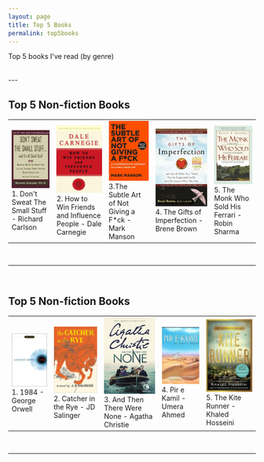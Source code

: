 ```yaml
---
layout: page
title: Top 5 Books
permalink: top5books
---
```


Top 5 books I've read (by genre)

<br>
---

## Top 5 Non-fiction Books

<div class="twrapper" markdown="block">


|                                                                                                                                                                                       |                                                                                                                                                                                                     |                                                                                                                                                                               |                                                                                                                                                       |                                                                                                                                                                                    |
| ------------------------------------------------------------------------------------------------------------------------------------------------------------------------------------- | --------------------------------------------------------------------------------------------------------------------------------------------------------------------------------------------------- | ----------------------------------------------------------------------------------------------------------------------------------------------------------------------------- | ----------------------------------------------------------------------------------------------------------------------------------------------------- | ---------------------------------------------------------------------------------------------------------------------------------------------------------------------------------- |
| <img width="140" alt="Don't Sweat The Small Stuff - Richard Carlson" src="public/don't sweat the small stuff - richard carlson.jpg"> 1. Don't Sweat The Small Stuff - Richard Carlson | <img width="140" alt="How to Win Friends and Influence People - Dale Carnegie" src="public/How to Win Friends and Influence People.jpg"> 2. How to Win Friends and Influence People - Dale Carnegie | <img width="140" alt="The Subtle Art of Not Giving a F\*ck - Mark Manson" src="public/The Subtle Art - Mark Manson.jpg"> 3.The Subtle Art of Not Giving a F\*ck - Mark Manson | <img width="140" alt="The Gifts of Imperfection - Brene Brown" src="public/the gifts of imperfection.jpg"> 4. The Gifts of Imperfection - Brene Brown | <img width="140" alt="The Monk Who Sold His Ferrari - Robin Sharma" src="public/The Monk Who Sold His Ferrari - Robin Sharma.jpg"> 5. The Monk Who Sold His Ferrari - Robin Sharma |


</div>
<br>

---

<br>

## Top 5 Non-fiction Books

<div class="twrapper" markdown="block">

|                                                                                                                |                                                                                                                                                    |                                                                                                                                                                                  |                                                                                                      |                                                                                                                      |
| -------------------------------------------------------------------------------------------------------------- | -------------------------------------------------------------------------------------------------------------------------------------------------- | -------------------------------------------------------------------------------------------------------------------------------------------------------------------------------- | ---------------------------------------------------------------------------------------------------- | -------------------------------------------------------------------------------------------------------------------- |
| <img width="140" alt="1984 - George Orwell" src="public/1984 - George Orwell.jpg"><br> 1. 1984 - George Orwell | <img width="140" alt="Catcher in the Rye - JD Salinger" src="public/Catcher in the Rye - JD Salinger.jpg"><br> 2. Catcher in the Rye - JD Salinger | <img width="140" alt="And Then There Were None - Agatha Christie" src="public/And Then There Were None - Agatha Christie.jpg"><br> 3. And Then There Were None - Agatha Christie | <img width="140" alt="" src="public/Pir e Kamil - Umera Ahmed.jpg"><br> 4. Pir e Kamil - Umera Ahmed | <img width="140" alt="" src="public/The Kite Runner - Khaled Hosseini.jpg"><br> 5. The Kite Runner - Khaled Hosseini |


</div>


<br>

---

<br>
